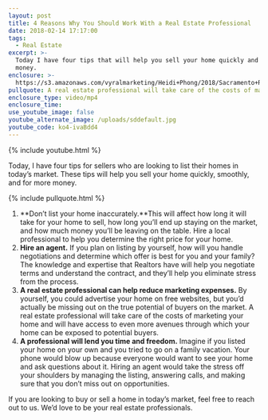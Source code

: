 ```yaml
---
layout: post
title: 4 Reasons Why You Should Work With a Real Estate Professional
date: 2018-02-14 17:17:00
tags:
  - Real Estate
excerpt: >-
  Today I have four tips that will help you sell your home quickly and for more
  money.
enclosure: >-
  https://s3.amazonaws.com/vyralmarketing/Heidi+Phong/2018/Sacramento+Real+Estate-+4+Seller+Tips.mp4
pullquote: A real estate professional will take care of the costs of marketing your home.
enclosure_type: video/mp4
enclosure_time:
use_youtube_image: false
youtube_alternate_image: /uploads/sddefault.jpg
youtube_code: ko4-ivaBdd4
---
```


{% include youtube.html %}

Today, I have four tips for sellers who are looking to list their homes in today’s market. These tips will help you sell your home quickly, smoothly, and for more money.

{% include pullquote.html %}

1. **Don’t list your home inaccurately.**This will affect how long it will take for your home to sell, how long you’ll end up staying on the market, and how much money you’ll be leaving on the table. Hire a local professional to help you determine the right price for your home.
2. **Hire an agent.** If you plan on listing by yourself, how will you handle negotiations and determine which offer is best for you and your family? The knowledge and expertise that Realtors have will help you negotiate terms and understand the contract, and they’ll help you eliminate stress from the process.
3. **A real estate professional can help reduce marketing expenses.** By yourself, you could advertise your home on free websites, but you’d actually be missing out on the true potential of buyers on the market. A real estate professional will take care of the costs of marketing your home and will have access to even more avenues through which your home can be exposed to potential buyers.
4. **A professional will lend you time and freedom.** Imagine if you listed your home on your own and you tried to go on a family vacation. Your phone would blow up because everyone would want to see your home and ask questions about it. Hiring an agent would take the stress off your shoulders by managing the listing, answering calls, and making sure that you don’t miss out on opportunities.

If you are looking to buy or sell a home in today’s market, feel free to reach out to us. We’d love to be your real estate professionals.
